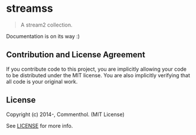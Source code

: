 # streamss

> A stream2 collection.

Documentation is on its way :)



## Contribution and License Agreement

If you contribute code to this project, you are implicitly allowing your code
to be distributed under the MIT license. You are also implicitly verifying that
all code is your original work.

## License

Copyright (c) 2014-, Commenthol. (MIT License)

See [LICENSE][] for more info.

[LICENSE]: ./LICENSE
